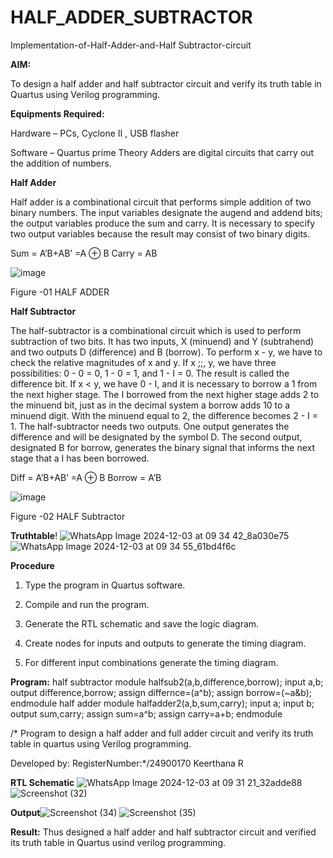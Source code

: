 # HALF_ADDER_SUBTRACTOR

Implementation-of-Half-Adder-and-Half Subtractor-circuit

**AIM:**

To design a half adder and half subtractor circuit and verify its truth table in Quartus using Verilog programming.

**Equipments Required:**

Hardware – PCs, Cyclone II , USB flasher 

Software – Quartus prime Theory Adders are digital circuits that carry out the addition of numbers.

**Half Adder**

Half adder is a combinational circuit that performs simple addition of two binary numbers. The input variables designate the augend and addend bits; the output variables produce the sum and carry. It is necessary to specify two output variables because the result may consist of two binary digits.

Sum = A’B+AB’ =A ⊕ B Carry = AB

![image](https://github.com/naavaneetha/HALF_ADDER_SUBTRACTOR/assets/154305477/bd4a0b2c-cdbc-4184-ab08-81578f121e1f)

Figure -01 HALF ADDER


**Half Subtractor**

The half-subtractor is a combinational circuit which is used to perform subtraction of two bits. It has two inputs, X (minuend) and Y (subtrahend) and two outputs D (difference) and B (borrow). To perform x - y, we have to check the relative magnitudes of x and y. If x ;;, y, we have three possibilities: 0 - 0 = 0, 1 - 0 = 1, and 1 - I = 0. The result is called the difference bit. If x < y, we have 0 - I, and it is necessary to borrow a 1 from the next higher stage. The I borrowed from the next higher stage adds 2 to the minuend bit, just as in the decimal system a borrow adds 10 to a minuend digit. With the minuend equal to 2, the difference becomes 2 - I = 1. The half-subtractor needs two outputs. One output generates the difference and will be designated by the symbol D. The second output, designated B for borrow, generates the binary signal that informs the next stage that a I has been borrowed. 

Diff = A’B+AB’ =A ⊕ B
Borrow = A’B

 ![image](https://github.com/naavaneetha/HALF_ADDER_SUBTRACTOR/assets/154305477/d76b099c-513f-4e7c-843a-e2fd028a531a)

Figure -02 HALF Subtractor


**Truthtable**!
![WhatsApp Image 2024-12-03 at 09 34 42_8a030e75](https://github.com/user-attachments/assets/2699ea4d-93ab-4cb6-b401-cbcdc1c79eae)
![WhatsApp Image 2024-12-03 at 09 34 55_61bd4f6c](https://github.com/user-attachments/assets/937f5baa-6c1e-411e-bc72-b81f30f46738)




**Procedure**

1.	Type the program in Quartus software.

2.	Compile and run the program.

3.	Generate the RTL schematic and save the logic diagram.

4.	Create nodes for inputs and outputs to generate the timing diagram.

5.	For different input combinations generate the timing diagram.


**Program:**
half subtractor
module halfsub2(a,b,difference,borrow);
input a,b;
output difference,borrow;
assign differnce=(a^b);
assign borrow=(~a&b);
endmodule
half adder
module halfadder2(a,b,sum,carry);
input a;
input b;
output sum,carry;
assign sum=a^b;
assign carry=a+b;
endmodule


/* Program to design a half adder and full adder circuit and verify its truth table in quartus using Verilog programming.

Developed by: RegisterNumber:*/24900170 Keerthana R

**RTL Schematic**
![WhatsApp Image 2024-12-03 at 09 31 21_32adde88](https://github.com/user-attachments/assets/5192a5f0-e4e7-4665-a3ba-72016680ce92)
![Screenshot (32)](https://github.com/user-attachments/assets/02aa2ea7-cc4f-4331-ade2-ce1f05e1ef30)




**Output**![Screenshot (34)](https://github.com/user-attachments/assets/c9d72aa8-aaf7-4891-80de-d451ea55c043)
![Screenshot (35)](https://github.com/user-attachments/assets/f3bca415-c1d2-4b53-b57a-10967d474b87)



**Result:**
Thus designed a half adder and half subtractor circuit and verified its truth table in Quartus usind verilog programming.
